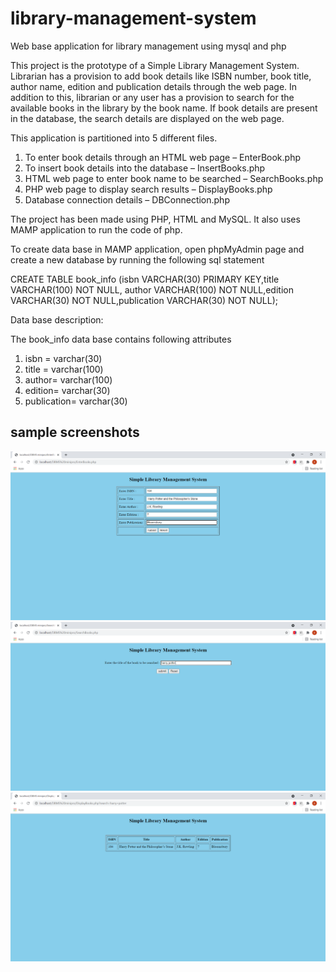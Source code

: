 # library-management-system
Web base application for library management using mysql and php


This project is the prototype of a Simple Library Management System. Librarian has a provision to add book details like ISBN number, book title, author name, edition and publication details through the web page. In addition to this, librarian or any user has a provision to search for the available books in the library by the book name. If book details are present in the database, the search details are displayed on the web page.

This application is partitioned into 5 different files.

1.	To enter book details through an HTML web page – EnterBook.php
2.	To insert book details into the database – InsertBooks.php
3.	HTML web page to enter book name to be searched – SearchBooks.php
4.	PHP web page to display search results – DisplayBooks.php
5.	Database connection details – DBConnection.php

The project has been made using PHP, HTML and MySQL. It also uses MAMP application to run the code of php.

To create data base in MAMP application, open phpMyAdmin page and create a new database by running the following sql statement

CREATE TABLE book_info (isbn VARCHAR(30) PRIMARY KEY,title VARCHAR(100) NOT NULL,
author VARCHAR(100) NOT NULL,edition VARCHAR(30) NOT NULL,publication VARCHAR(30) NOT NULL);


Data base description:

The book_info data base contains following attributes 
1.	isbn = varchar(30)
2.	title =  varchar(100)
3.	author= varchar(100)
4.	edition= varchar(30)
5.	publication= varchar(30)


## sample screenshots
![](readme_images/img2.png)
![](readme_images/img4.png)
![](readme_images/img5.png)
